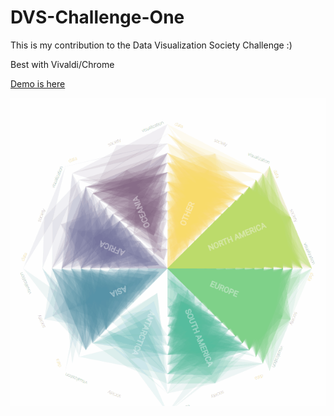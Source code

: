 # DVS-Challenge-One

This is my contribution to the Data Visualization Society Challenge :)  

Best with Vivaldi/Chrome  

[Demo is here](https://c-c-l.github.io/dvsc-first.html)  

![preview](https://github.com/c-c-l/DVS-Challenge-One/blob/master/preview-dvsc1.gif?raw=true)  
